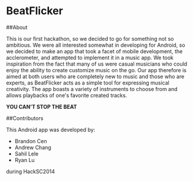 BeatFlicker
============

##About

This is our first hackathon, so we decided to go for something not so ambitious. We were all interested somewhat in developing for Android, so we decided to make an app that took a facet of mobile development, the acclerometer, and attempted to implement it in a music app. We took inspiration from the fact that many of us were casual musicians who could enjoy the ability to create customize music on the go. Our app therefore is aimed at both users who are completely new to music and those who are experts, as BeatFlicker acts as a simple tool for expressing musical creativity. The app boasts a variety of instruments to choose from and allows playbacks of one's favorite created tracks.


**YOU CAN'T STOP THE BEAT**

##Contributors

This Android app was developed by:
- Brandon Cen
- Andrew Chang
- Sahil Lele
- Ryan Lu

during HackSC2014
